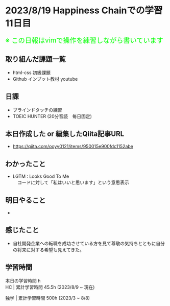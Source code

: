 # 2023/8/19 Happiness Chainでの学習11日目

<span style="font-size: 150%; color: lime;">※ この日報はvimで操作を練習しながら書いています</span>

## 取り組んだ課題一覧
<!-- - 米国AI開発者がゼロから教えるDocker講座視聴 -->
- html-css 初級課題
- Github インプット教材 youtube

## 日課
- ブラインドタッチの練習
- TOEIC HUNTER (20分音読　毎日固定)

## 本日作成した or 編集したQiita記事URL
- https://qiita.com/ooyy0121/items/950015e900fdc1152abe

## わかったこと
- LGTM : Looks Good To Me <br>　コードに対して「私はいいと思います」という意思表示


## 明日やること
-

## 感じたこと
- 自社開発企業への転職を成功させている方を見て尊敬の気持ちとともに自分の将来に対する希望も見えてきた。

## 学習時間
本日の学習時間 h　 <br>
HC | 累計学習時間 45.5h (2023/8/9 ~ 現在)

独学 | 累計学習時間 500h (2023/3 ~ 8/8)



